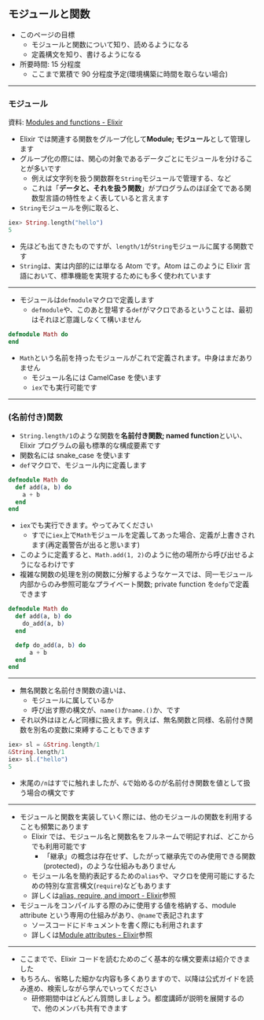 ## モジュールと関数

- このページの目標
  - モジュールと関数について知り、読めるようになる
  - 定義構文を知り、書けるようになる
- 所要時間: 15 分程度
  - ここまで累積で 90 分程度予定(環境構築に時間を取らない場合)

---

### モジュール

資料: [Modules and functions - Elixir](https://elixir-lang.org/getting-started/modules-and-functions.html)

- Elixir では関連する関数をグループ化して**Module; モジュール**として管理します
- グループ化の際には、関心の対象であるデータごとにモジュールを分けることが多いです
  - 例えば文字列を扱う関数群を`String`モジュールで管理する、など
  - これは「**データと、それを扱う関数**」がプログラムのほぼ全てである関数型言語の特性をよく表していると言えます
- `String`モジュールを例に取ると、

```elixir
iex> String.length("hello")
5
```

- 先ほども出てきたものですが、`length/1`が`String`モジュールに属する関数です
- `String`は、実は内部的には単なる Atom です。Atom はこのように Elixir 言語において、標準機能を実現するためにも多く使われています

---

- モジュールは`defmodule`マクロで定義します
  - `defmodule`や、このあと登場する`def`がマクロであるということは、最初はそれほど意識しなくて構いません

```elixir
defmodule Math do
end
```

- `Math`という名前を持ったモジュールがこれで定義されます。中身はまだありません
  - モジュール名には CamelCase を使います
  - `iex`でも実行可能です

---

### (名前付き)関数

- `String.length/1`のような関数を**名前付き関数; named function**といい、Elixir プログラムの最も標準的な構成要素です
- 関数名には snake_case を使います
- `def`マクロで、モジュール内に定義します

```elixir
defmodule Math do
  def add(a, b) do
    a + b
  end
end
```

- `iex`でも実行できます。やってみてください
  - すでに`iex`上で`Math`モジュールを定義してあった場合、定義が上書きされます(再定義警告が出ると思います)
- このように定義すると、`Math.add(1, 2)`のように他の場所から呼び出せるようになるわけです
- 複雑な関数の処理を別の関数に分解するようなケースでは、同一モジュール内部からのみ参照可能なプライベート関数; private function を`defp`で定義できます

```elixir
defmodule Math do
  def add(a, b) do
    do_add(a, b)
  end

  defp do_add(a, b) do
      a + b
  end
end
```

---

- 無名関数と名前付き関数の違いは、
  - モジュールに属しているか
  - 呼び出す際の構文が、`name()`か`name.()`か、です
- それ以外はほとんど同様に扱えます。例えば、無名関数と同様、名前付き関数を別名の変数に束縛することもできます

```elixir
iex> sl = &String.length/1
&String.length/1
iex> sl.("hello")
5
```

- 末尾の`/n`はすでに触れましたが、`&`で始めるのが名前付き関数を値として扱う場合の構文です

---

- モジュールと関数を実装していく際には、他のモジュールの関数を利用することも頻繁にあります
  - Elixir では、モジュール名と関数名をフルネームで明記すれば、どこからでも利用可能です
    - 「継承」の概念は存在せず、したがって継承先でのみ使用できる関数(protected)，のような仕組みもありません
  - モジュール名を簡約表記するための`alias`や、マクロを使用可能にするための特別な宣言構文(`require`)などもあります
  - 詳しくは[alias, require, and import - Elixir](https://elixir-lang.org/getting-started/alias-require-and-import.html)参照
- モジュールをコンパイルする際のみに使用する値を格納する、module attribute という専用の仕組みがあり、`@name`で表記されます
  - ソースコードにドキュメントを書く際にも利用されます
  - 詳しくは[Module attributes - Elixir](https://elixir-lang.org/getting-started/module-attributes.html)参照

---

- ここまでで、Elixir コードを読むためのごく基本的な構文要素は紹介できました
- もちろん、省略した細かな内容も多くありますので、以降は公式ガイドを読み進め、検索しながら学んでいってください
  - 研修期間中はどんどん質問しましょう。都度講師が説明を展開するので、他のメンバも共有できます
